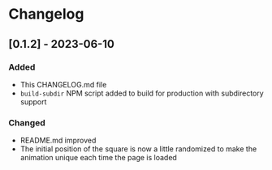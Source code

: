 # Changelog

## [0.1.2] - 2023-06-10
### Added
- This CHANGELOG.md file
- `build-subdir` NPM script added to build for production with subdirectory support

### Changed
- README.md improved
- The initial position of the square is now a little randomized to make the animation unique each time the page is loaded